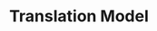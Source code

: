 ---
types: "word"

title: "Translation Model"

categories: ['']

tags: ['Translation', 'Model']

arabic: ['نموذج الترجمة']

publishers: ['خوارزميات الذكاء الاصطناعي في تحليل النص العربي']

types: "word"

slug: ""
---